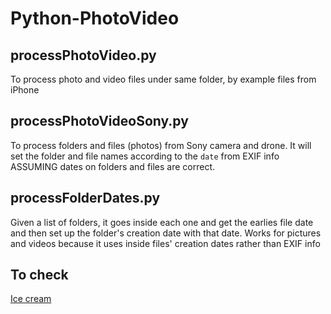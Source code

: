 # Python-PhotoVideo

## processPhotoVideo.py

To process photo and video files under same folder, by example files from iPhone

## processPhotoVideoSony.py

To process folders and files (photos) from Sony camera and drone.
It will set the folder and file names according to the `date` from EXIF info
ASSUMING dates on folders and files are correct.

## processFolderDates.py

Given a list of folders, it goes inside each one and get the earlies file date and then set up
the folder's creation date with that date.
Works for pictures and videos because it uses inside files' creation dates rather than EXIF info

## To check

[Ice cream](https://towardsdatascience.com/introducing-icecream-never-use-print-to-debug-your-python-code-again-d8f2e5719f8a)
